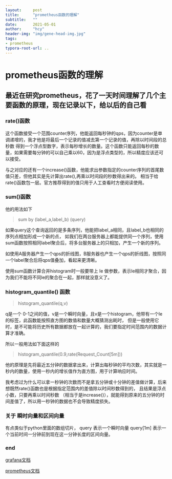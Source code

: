 ```yaml
---
layout:     post
title:      "prometheus函数的理解"
subtitle:   ""
date:       2021-05-01
author:     "hcy"
header-img: "img/gene-head-img.jpg"
tags:
- prometheus
typora-root-url: ..
---
```




# prometheus函数的理解


## 最近在研究prometheus，花了一天时间理解了几个主要函数的原理，现在记录以下，给以后的自己看



### rate()函数
这个函数接受一个范围counter序列，他能返回每秒钟的qps，因为counter是单调递增的，我才他是将最后一个记录的值减去第一个记录的值，再除以时间段的总秒数
得到一个浮点型数字，表示每秒增长的数量。这个函数只能返回每秒的数量，如果需要每分钟的可以自己乘以60，因为是浮点类型的，所以精度应该还可以接受。

与之对应的还有一个increase()函数，他能求出参数指定的counter序列的首尾数值只差，但他其实是先计算出rate(),再乘以时间段的秒数得出来的。
相当于给rate()函数包一层。官方推荐得到的值只用于人工查看时方便阅读使用。




### sum()函数

他的用法如下
> sum by (label_a,label_b) (query)
  
如果query这个查询返回的是多条序列，他能把label_a相同，且label_b也相同的序列点相加形成一个新的点，
如我们在两台服务器上都能提供同一个序列，使用sum函数按照相同label聚合后，将多台服务器上的只相加，产生一个新的序列。

如使用A服务器产生一个qps的折线图，B服务器也产生一个qps的折线图，按照同一个label聚合后将qps值叠加，看起来更清晰。

使用sum函数计算合并histogram时一般要带上 le 做参数，表示le相同才聚合，因为我们不能将不同le的聚合在一起，那样就没意义了。


### histogram_quantile() 函数

> histogram_quantile(q,v)

q是一个 0-1之间的值，v是一个瞬时向量，且v是一个histogram，他带有一个le的标签，此函数能按照直方图的数值和数量大概猜测出耗时，
但是一般使用它时，是不可能将历史所有数据都放在一起计算的，我们要指定时间范围内的数据计算才准确。

所以一般用法如下面这样的

> histogram_quantile(0.9,rate(Request_Count[5m]))

他的原理是先将最近五分钟的数据拿出来，计算出每秒钟的平均次数，其实就是一秒内的数量，使用一秒内的增长值作为直方图，用于计算响应时间。

我考虑过为什么可以拿一秒钟的次数而不是拿五分钟或十分钟的差值做计算，后来想既然rate()函数也是根据指定范围内的差值除以时间秒数得到的，
且结果是浮点小数，只要再乘以时间秒数 （相当于是increase()），就能得到原来的五分钟的时间差值了，所以用一秒钟的数据也不会导致精度损失。



### 关于 瞬时向量和区间向量

有点类似于python里面的数组切片，
query 表示一个瞬时向量
query[1m] 表示一个当前时间一分钟前到现在这一分钟长度的区间向量。




### end

[grafana文档](https://grafana.com/docs/grafana/latest/datasources/prometheus/)


[prometheus文档](https://prometheus.io/docs/prometheus/latest/querying/functions/#histogram_quantile)


